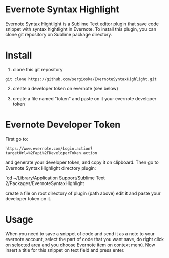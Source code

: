 Evernote Syntax Highlight
=========================

Evernote Syntax Hightlight is a Sublime Text editor plugin that save code snippet with syntax hightlight in Evernote.
To install this plugin, you can clone git repository on Sublime package directory.

# Install

1. clone this git repository

`git clone https://github.com/sergioska/EvernoteSyntaxHighlight.git`

2. create a developer token on evernote (see below)

3. create a file named "token" and paste on it your evernote developer token
    

# Evernote Developer Token

First go to: 

`https://www.evernote.com/Login.action?targetUrl=%2Fapi%2FDeveloperToken.action`

and generate your developer token, and copy it on clipboard.
Then go to Evernote Syntax Highlight directory plugin:

`cd ~/Library/Application Support/Sublime Text 2/Packages/EvernoteSyntaxHighlight

create a file on root directory of plugin (path above) edit it and paste your developer token on it.

# Usage

When you need to save a snippet of code and send it as a note to your evernote account, select the part of code that you want save, do right click on selected area and you choose Evernote item on context menù. Now insert a title for this snippet on text field and press enter. 



    




